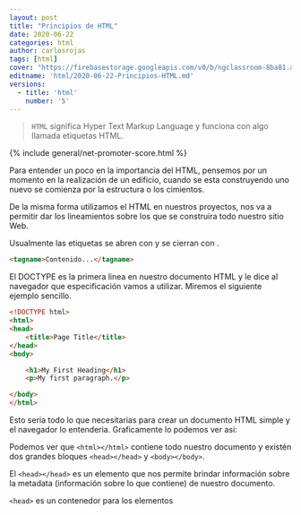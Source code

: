 ```yaml
---
layout: post
title: "Principios de HTML"
date: 2020-06-22
categories: html
author: carlosrojas
tags: [html]
cover: "https://firebasestorage.googleapis.com/v0/b/ngclassroom-8ba81.appspot.com/o/posts%2F2020-06-22-Principios-HTML%2FCover%20Blogs.png?alt=media&token=12a617e8-bd8e-4c0c-801e-7c44ceaef383"
editname: 'html/2020-06-22-Principios-HTML.md'
versions:
  - title: 'html'
    number: '5'
---
```


> `HTML` significa Hyper Text Markup Language y funciona con algo llamada etiquetas HTML.

<amp-img width="810" height="450" layout="responsive" src="https://firebasestorage.googleapis.com/v0/b/ngclassroom-8ba81.appspot.com/o/posts%2F2020-06-22-Principios-HTML%2FCover%20Blogs.png?alt=media&token=12a617e8-bd8e-4c0c-801e-7c44ceaef383"></amp-img>

{% include general/net-promoter-score.html %} 

Para entender un poco en la importancia del HTML, pensemos por un momento en la realización de un edificio, cuando se esta construyendo uno nuevo se comienza por la estructura o los cimientos.

<amp-img width="720" height="405" layout="responsive" src="https://firebasestorage.googleapis.com/v0/b/ngclassroom-8ba81.appspot.com/o/posts%2F2020-06-22-Principios-HTML%2F1.png?alt=media&token=e3262c0e-be48-40d0-8276-332f011901da"></amp-img>

De la misma forma utilizamos el HTML en nuestros proyectos, nos va a permitir dar los lineamientos sobre los que se construira todo nuestro sitio Web.

Usualmente las etiquetas se abren con <tagname> y se cierran con </tagname>. 

```html
<tagname>Contenido...</tagname>
```

El DOCTYPE es la primera linea en nuestro documento HTML y le dice al navegador que especificación vamos a utilizar. Miremos el siguiente ejemplo sencillo.

```html
<!DOCTYPE html>
<html>
<head>
    <title>Page Title</title>
</head>
<body>

    <h1>My First Heading</h1>
    <p>My first paragraph.</p>

</body>
</html>
```

Esto seria todo lo que necesitarias para crear un documento HTML simple y el navegador lo entenderia. Graficamente lo podemos ver asi:

<amp-img width="1255" height="521" layout="responsive" src="https://firebasestorage.googleapis.com/v0/b/ngclassroom-8ba81.appspot.com/o/posts%2F2020-06-22-Principios-HTML%2FScreen%2520Shot%25202020-06-19%2520at%25205.06.23%2520PM.png?alt=media&token=3ff64cde-db3d-4020-b918-7ce4e2b50532"></amp-img>

Podemos ver que `<html></html>` contiene todo nuestro documento y existén dos grandes bloques `<head></head>` y `<body></body>`.

El `<head></head>` es un elemento que nos permite brindar información sobre la metadata (información sobre lo que contiene) de nuestro documento.

`<head>` es un contenedor para los elementos <title>, <meta>, <style>, <script> y <base>.

```html
<head>
  <title>Page Title</title>
  <meta charset="UTF-8">
  <meta name="description" content="Free Web tutorials">  
  <meta name="keywords" content="HTML,CSS,XML,JavaScript">  
  <meta name="author" content="John Doe">
  <link rel="stylesheet" href="mystyle.css">
</head>
```

{% include blog/subscribe.html %}

En el `<body>` definimos los elementos que van a ser visibles en nuestro documento tales como headings, paragraphs, images, hyperlinks, tables, lists, etc. Los elementos que se encuentrén aqui son los elementos visibles en el navegador.

```html
<body>  
    <heade>
        <nav>About | Resume | Works | Blog | Contact </nav>  
    </header>  
    <main>
        <section>
            <div></div>
            <div></div>
            <div></div>
        </section>    
        <section>
            <article></article>  
            <article></article>  
            <article></article>
            <article></article>
            <article></article>
        </section>
        <section>
            <article>
                <section>
                    <article></article>
                    <article></article>
                    <article></article>
                </section>
                <section>
                    <article></article>
                    <article></article>
                    <article></article>
                </section>
            </article>    
            <article></article>    
        </section>
        <section>
            <article></article>
        </section>
        <section>
            <article></article>
        </section>
        <section>
            <article></article>
            <article></article>
        </section>
    </main> 
</body>
```

Con esta información ya puedes crear un documento simple en HTML y debe ser visible en cualquier navegador.

Si este contenido te parece útil y me quieres ayudar a hacer mas, considera apoyarme en [Patreon](https://www.patreon.com/carlosrojas_o).

Bueno eso es todo por ahora. Espero sea de utilidad :)